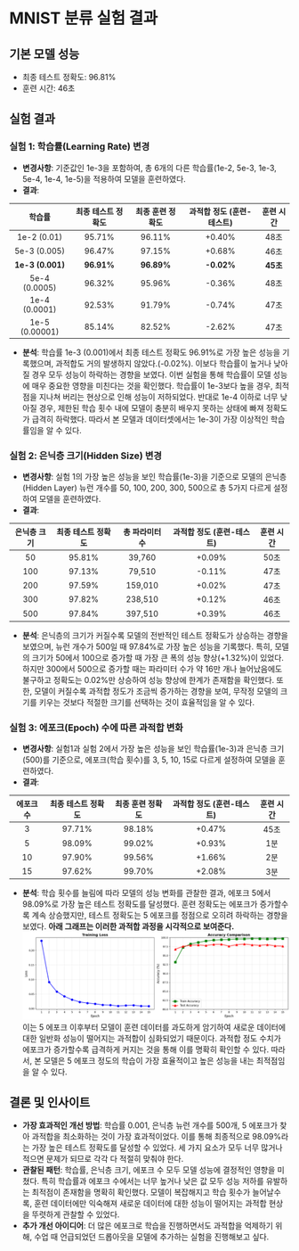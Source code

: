 # MNIST 분류 실험 결과

## 기본 모델 성능
- 최종 테스트 정확도: 96.81%
- 훈련 시간: 46초

## 실험 결과

### 실험 1: 학습률(Learning Rate) 변경
- **변경사항**: 기준값인 1e-3을 포함하여, 총 6개의 다른 학습률(1e-2, 5e-3, 1e-3, 5e-4, 1e-4, 1e-5)을 적용하여 모델을 훈련하였다.
- **결과**:
  
| 학습률 | 최종 테스트 정확도 | 최종 훈련 정확도 | 과적합 정도 (훈련-테스트) | 훈련 시간 |
| :---: | :---: | :---: | :---: | :---: |
| 1e-2 (0.01) | 95.71% | 96.11% | +0.40% | 48초 |
| 5e-3 (0.005) | 96.47% | 97.15% | +0.68% | 46초 |
| **1e-3 (0.001)** | **96.91%** | **96.89%** | **-0.02%** | **45초** |
| 5e-4 (0.0005) | 96.32% | 95.96% | -0.36% | 48초 |
| 1e-4 (0.0001) | 92.53% | 91.79% | -0.74% | 47초 |
| 1e-5 (0.00001) | 85.14% | 82.52% | -2.62% | 47초 |
- **분석**: 학습률 1e-3 (0.001)에서 최종 테스트 정확도 96.91%로 가장 높은 성능을 기록했으며, 과적합도 거의 발생하지 않았다.(-0.02%). 이보다 학습률이 높거나 낮아질 경우 모두 성능이 하락하는 경향을 보였다. 이번 실험을 통해 학습률이 모델 성능에 매우 중요한 영향을 미친다는 것을 확인했다. 학습률이 1e-3보다 높을 경우, 최적점을 지나쳐 버리는 현상으로 인해 성능이 저하되었다. 반대로 1e-4 이하로 너무 낮아질 경우, 제한된 학습 횟수 내에 모델이 충분히 배우지 못하는 상태에 빠져 정확도가 급격히 하락했다. 따라서 본 모델과 데이터셋에서는 1e-3이 가장 이상적인 학습률임을 알 수 있다.

### 실험 2: 은닉층 크기(Hidden Size) 변경
- **변경사항**: 실험 1의 가장 높은 성능을 보인 학습률(1e-3)을 기준으로 모델의 은닉층(Hidden Layer) 뉴런 개수를 50, 100, 200, 300, 500으로 총 5가지 다르게 설정하여 모델을 훈련하였다.
- **결과**:
  
| 은닉층 크기 | 최종 테스트 정확도 | 총 파라미터 수 | 과적합 정도 (훈련-테스트) | 훈련 시간 |
| :---: | :---: | :---: | :---: | :---: |
| 50 | 95.81% | 39,760 | +0.09% | 50초 |
| 100 | 97.13% | 79,510 | -0.11% | 47초 |
| 200 | 97.59% | 159,010 | +0.02% | 47초 |
| 300 | 97.82% | 238,510 | +0.12% | 46초 |
| 500 | 97.84% | 397,510 | +0.39% | 46초 |
- **분석**: 은닉층의 크기가 커질수록 모델의 전반적인 테스트 정확도가 상승하는 경향을 보였으며, 뉴런 개수가 500일 때 97.84%로 가장 높은 성능을 기록했다. 특히, 모델의 크기가 50에서 100으로 증가할 때 가장 큰 폭의 성능 향상(+1.32%)이 있었다. 하지만 300에서 500으로 증가할 때는 파라미터 수가 약 16만 개나 늘어났음에도 불구하고 정확도는 0.02%만 상승하여 성능 향상에 한계가 존재함을 확인했다. 또한, 모델이 커질수록 과적합 정도가 조금씩 증가하는 경향을 보여, 무작정 모델의 크기를 키우는 것보다 적절한 크기를 선택하는 것이 효율적임을 알 수 있다.

### 실험 3: 에포크(Epoch) 수에 따른 과적합 변화
- **변경사항**: 실험1과 실험 2에서 가장 높은 성능을 보인 학습률(1e-3)과 은닉층 크기(500)를 기준으로, 에포크(학습 횟수)를 3, 5, 10, 15로 다르게 설정하여 모델을 훈련하였다.
- **결과**:
  
| 에포크 수 | 최종 테스트 정확도 | 최종 훈련 정확도 | 과적합 정도 (훈련-테스트) | 훈련 시간 |
| :---: | :---: | :---: | :---: | :---: |
| 3 | 97.71% | 98.18% | +0.47% | 45초 |
| 5 | 98.09% | 99.02% | +0.93% | 1분 |
| 10 | 97.90% | 99.56% | +1.66% | 2분 |
| 15 | 97.62% | 99.70% | +2.08% | 3분 |
- **분석**: 학습 횟수를 늘림에 따라 모델의 성능 변화를 관찰한 결과, 에포크 5에서 98.09%로 가장 높은 테스트 정확도를 달성했다. 훈련 정확도는 에포크가 증가할수록 계속 상승했지만, 테스트 정확도는 5 에포크를 정점으로 오히려 하락하는 경향을 보였다.
**아래 그래프는 이러한 과적합 과정을 시각적으로 보여준다.**
![에포크 15 학습 그래프](epochs_15_graph.png)
이는 5 에포크 이후부터 모델이 훈련 데이터를 과도하게 암기하여 새로운 데이터에 대한 일반화 성능이 떨어지는 과적합이 심화되었기 때문이다. 과적합 정도 수치가 에포크가 증가할수록 급격하게 커지는 것을 통해 이를 명확히 확인할 수 있다. 따라서, 본 모델은 5 에포크 정도의 학습이 가장 효율적이고 높은 성능을 내는 최적점임을 알 수 있다.

## 결론 및 인사이트
- **가장 효과적인 개선 방법**: 
학습률 0.001, 은닉층 뉴런 개수를 500개, 5 에포크가 찾아 과적합을 최소화하는 것이 가장 효과적이었다. 이를 통해 최종적으로 98.09%라는 가장 높은 테스트 정확도를 달성할 수 있었다.
세 가지 요소가 모두 너무 많거나 적으면 문제가 되므로 각각 다 적절히 맞춰야 한다.
- **관찰된 패턴**: 
학습률, 은닉층 크기, 에포크 수 모두 모델 성능에 결정적인 영향을 미쳤다. 특히 학습률과 에포크 수에서는 너무 높거나 낮은 값 모두 성능 저하를 유발하는 최적점이 존재함을 명확히 확인했다.
모델이 복잡해지고 학습 횟수가 늘어날수록, 훈련 데이터에만 익숙해져 새로운 데이터에 대한 성능이 떨어지는 과적합 현상을 뚜렷하게 관찰할 수 있었다.
- **추가 개선 아이디어**: 
더 많은 에포크로 학습을 진행하면서도 과적합을 억제하기 위해, 수업 때 언급되었던 드롭아웃을 모델에 추가하는 실험을 진행해보고 싶다.
